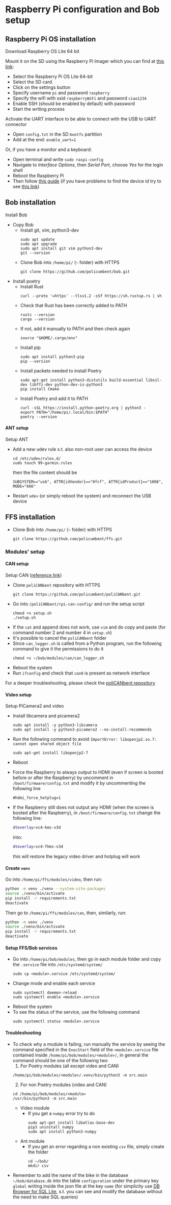 # Raspberry Pi configuration and Bob setup

## Raspberry Pi OS installation

Download Raspberry OS Lite 64 bit

Mount it on the SD using the Raspberry Pi Imager which you can find at [this link](https://www.raspberrypi.com/software/):
- Select the Raspberry Pi OS Lite 64-bit
- Select the SD card
- Click on the settings button
- Specify username `pi` and password `raspberry`
- Specify the wifi with ssid `raspberryWiFi` and password `ciao1234`
- Enable SSH (should be enabled by default) with password
- Start the writing process

Activate the UART interface to be able to connect with the USB to UART connector
- Open `config.txt` in the SD `bootfs` partition
- Add at the end: `enable_uart=1`

Or, if you have a monitor and a keyboard:
- Open terminal and write `sudo raspi-config`
- Navigate to _Interface Options_, then _Serial Port_, choose _Yes_ for the login shell
- Reboot the Raspberry Pi
- Then follow [this guide](../debug-tools/raspberry_pi.md)
(if you have problems to find the device id try to see [this link](https://github.com/juliagoda/CH341SER/issues/18))

## Bob installation

Install Bob
- Copy Bob
  - Install git, vim, python3-dev
    ```
    sudo apt update
    sudo apt upgrade
    sudo apt install git vim python3-dev
    git --version
    ```
  - Clone Bob into `/home/pi/` (`~` folder) with HTTPS
    ```
    git clone https://github.com/policumbent/bob.git
    ```
- Install poetry
  - Install Rust
    ```
    curl --proto '=https' --tlsv1.2 -sSf https://sh.rustup.rs | sh
    ```
  - Check that Rust has been correctly added to PATH
    ```
    rustc --version
    cargo --version
    ```
  - If not, add it manually to PATH and then check again
    ```
    source "$HOME/.cargo/env"
    ```
  - Install pip
    ```
    sudo apt install python3-pip
    pip --version
    ```
  - Install packets needed to install Poetry
    ```
    sudo apt-get install python3-distutils build-essential libssl-dev libffi-dev python-dev-is-python3
    pip install Cmake
    ```
  - Install Poetry and add it to PATH
    ```
    curl -sSL https://install.python-poetry.org | python3 -
    export PATH="/home/pi/.local/bin:$PATH"
    poetry --version
    ```

#### ANT setup

Setup ANT
- Add a new udev rule s.t. also non-root user can access the device
  ```
  cd /etc/udev/rules.d/
  sudo touch 99-garmin.rules
  ```
  then the file content should be
  ```
  SUBSYSTEM=="usb", ATTR{idVendor}=="0fcf", ATTR{idProduct}=="1008", MODE="666"
  ```
- Restart `udev` (or simply reboot the system) and reconnect the USB device

## FFS installation

- Clone Bob into `/home/pi/` (`~` folder) with HTTPS
  ```
  git clone https://github.com/policumbent/ffs.git
  ```

### Modules' setup

#### CAN setup

Setup CAN ([reference link](https://github.com/policumbent/poliCANbent/tree/main/rpi-can-config))
- Clone `poliCANbent` repository with HTTPS
  ```
  git clone https://github.com/policumbent/poliCANbent.git
  ```
- Go into `/poliCANbent/rpi-can-config/` and run the setup script
  ```
  chmod +x setup.sh
  ./setup.sh
  ```
- If the `cat` and append does not work, use `vim` and do copy and paste (for command number 2 and number 4 in `setup.sh`)
- It's possible to cancel the `poliCANbent` folder
- Since `can_logger.sh` is called from a Python program, run the following command to give it the permissions to do it
  ```
  chmod +x ~/bob/modules/can/can_logger.sh
  ```
- Reboot the system
- Run `ifconfig` and check that `can0` is present as network interface

For a deeper troubleshooting, please check the [poliCANbent repository](https://github.com/policumbent/poliCANbent/tree/main/rpi-can-config)

#### Video setup

Setup PiCamera2 and video
- Install libcamera and picamera2
  ```
  sudo apt install -y python3-libcamera
  sudo apt install -y python3-picamera2 --no-install-recommends
  ```
- Run the following command to avoid `ImportError: libopenjp2.so.7: cannot open shared object file`
  ```
  sudo apt-get install libopenjp2-7
  ```
- Reboot
- Force the Raspberry to always output to HDMI (even if screen is booted before
or after the Raspberry) by uncomment in `/boot/firmware/config.txt` and modify
it by uncommenting the following line
  ```
  #hdmi_force_hotplug=1
  ```

- If the Raspberry still does not output any HDMI (when the screen is booted
after the Raspberry), in `/boot/firmware/config.txt` change the following line:
  ```bash
  dtoverlay=vc4-kms-v3d
  ```
  into:
  ```bash
  dtoverlay=vc4-fkms-v3d
  ```
  this will restore the legacy video driver and hotplug will work

#### Create `venv`

Go into `/home/pi/ffs/modules/video`, then run:
```bash
python -m venv ./venv --system-site-packages
source ./venv/bin/activate
pip install -r requirements.txt
deactivate
```

Then go to `/home/pi/ffs/modules/can`, then, similarly, run:
```bash
python -m venv ./venv
source ./venv/bin/activate
pip install -r requirements.txt
deactivate
```

#### Setup FFS/Bob services

- Go into `/home/pi/bob/modules`, then go in each module folder and copy the `.service` file into `/etc/systemd/system/`
  ```
  sudo cp <module>.service /etc/systemd/system/
  ```
- Change mode and enable each service
  ```
  sudo systemctl daemon-reload
  sudo systemctl enable <module>.service
  ```
- Reboot the system
- To see the status of the service, use the following command
  ```
  sudo systemctl status <module>.service
  ```

#### Troubleshooting
- To check why a module is failing, run manually the service by seeing the command specified in the `ExecStart` field of the `<module>.service` file contained inside `/home/pi/bob/modules/<module>/`, in general the command should be one of the following two
  1. For Poetry modules (all except video and CAN)
    ```
    /home/pi/bob/modules/<module>/.venv/bin/python3 -m src.main
    ```
  2. For non Poetry modules (video and CAN)
    ```
    cd /home/pi/bob/modules/<module>
    /usr/bin/python3 -m src.main
    ```
  - Video module
    - If you get a `numpy` error try to do
      ```
      sudo apt-get install libatlas-base-dev
      pip3 uninstall numpy
      sudo apt install python3-numpy
      ```
  - Ant module
    - If you get an error regarding a non existing `csv` file, simply create the folder
      ```
      cd ~/bob/
      mkdir csv
      ```
- Remember to add the name of the bike in the database `~/bob/database.db` into the table `configuration` under the primary key `global` writing inside the json file at the key `name` (for simplicity use [DB Browser for SQL Lite](https://sqlitebrowser.org/), s.t. you can see and modify the database without the need to make SQL queries)